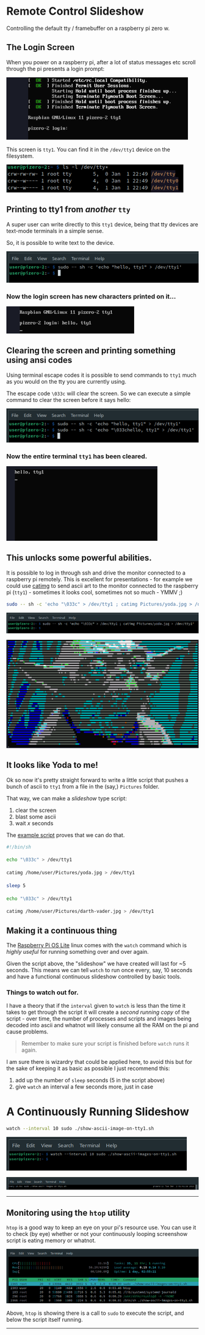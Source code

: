 # Remote Control Slideshow

Controlling the default tty / framebuffer on a raspberry pi zero w.

## The Login Screen

When you power on a raspberry pi, after a lot of status messages etc scroll through the pi presents a login prompt:

![This screen is `tty1`](README\login-screen-tty1.png)

This screen is `tty1`. You can find it in the `/dev/tty1` device on the filesystem.

![](README/tty-devices-ls.png)

## Printing to tty1 from _another_ `tty`

A super user can write directly to this `tty1` device, being that tty devices are text-mode terminals in a simple sense.

So, it is possible to write text to the device.

![](README/print-hello-on-tty1.png)

### Now the login screen has new characters printed on it...

![](README/login-screen-hello-1.png)

## Clearing the screen and printing something using ansi codes

Using terminal escape codes it is possible to send commands to `tty1` much as you would on the tty you are currently using.

The escape code `\033c` will clear the screen. So we can execute a simple command to clear the screen before it says hello:

![](README/clearing-screen-hello.png)

### Now the entire terminal `tty1` has been cleared.

![](README/cleared-screen-hello.png)

## This unlocks some powerful abilities.

It is possible to log in through ssh and drive the monitor connected to a raspberry pi remotely. This is excellent for presentations - for example we could use [catimg](https://github.com/posva/catimg) to send ascii art to the monitor connected to the raspberry pi (`tty1`) - sometimes it looks cool, sometimes not so much - YMMV ;)

```bash
sudo -- sh -c 'echo "\033c" > /dev/tty1 ; catimg Pictures/yoda.jpg > /dev/tty1'
```

![](README/use-catimg.png)

![](README/catimg-yoda-tty1.png)

## It looks like Yoda to me!

Ok so now it's pretty straight forward to write a little script that pushes a bunch of ascii to `tty1` from a file in the (say,) `Pictures` folder.

That way, we can make a _slideshow_ type script:

1. clear the screen
2. blast some ascii
3. wait _x_ seconds

The [example script](./show-ascii-image-on-tty1.sh) proves that we can do that.
```bash
#!/bin/sh

echo "\033c" > /dev/tty1

catimg /home/user/Pictures/yoda.jpg > /dev/tty1

sleep 5

echo "\033c" > /dev/tty1

catimg /home/user/Pictures/darth-vader.jpg > /dev/tty1

```

## Making it a continuous thing

The [Raspberry Pi OS Lite](https://www.raspberrypi.com/software/operating-systems/) linux comes with the `watch` command which is _highly useful_ for running something over and over again.

Given the script above, the "slideshow" we have created will last for ~5 seconds. This means we can tell `watch` to run once every, say, 10 seconds and have a functional continuous slideshow controlled by basic tools.

### Things to watch out for.

I have a theory that if the `interval` given to `watch` is less than the time it takes to get through the script it will create a _second running copy_ of the script - over time, the number of processes and scripts and images being decoded into ascii and whatnot will likely consume all the RAM on the pi and cause problems.

> Remember to make sure your script is finished before `watch` runs it again.

I am sure there is wizardry that could be applied here, to avoid this but for the sake of keeping it as basic as possible I just recommend this:

1. add up the number of `sleep` seconds (5 in the script above)
2. give `watch` an interval a few seconds more, just in case

# A Continuously Running Slideshow

```bash
watch --interval 10 sudo ./show-ascii-image-on-tty1.sh
```

![](README/use-watch-to-loop.png)

![](README/watch-screen-updates.png)

---

## Monitoring using the `htop` utility

`htop` is a good way to keep an eye on your pi's resource use. You can use it to check (by eye) whether or not your continuously looping screenshow script is eating memory or whatnot.

![htop showing the script is running](README/htop-showing-script-running.png)

Above, `htop` is showing there is a call to `sudo` to execute the script, and below the script itself running.

---
